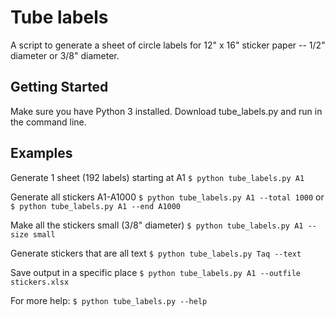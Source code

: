 # Tube labels

A script to generate a sheet of circle labels for 12" x 16" sticker paper -- 1/2" diameter or 3/8" diameter.

## Getting Started
Make sure you have Python 3 installed. Download tube_labels.py and run in the command line.

## Examples
Generate 1 sheet (192 labels) starting at A1
`$ python tube_labels.py A1`

Generate all stickers A1-A1000
`$ python tube_labels.py A1 --total 1000`
or
`$ python tube_labels.py A1 --end A1000`

Make all the stickers small (3/8" diameter)
`$ python tube_labels.py A1 --size small`

Generate stickers that are all text
`$ python tube_labels.py Taq --text`

Save output in a specific place
`$ python tube_labels.py A1 --outfile stickers.xlsx`

For more help:
`$ python tube_labels.py --help`
